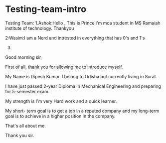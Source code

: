 # Testing-team-intro
Testing Team:
1.Ashok:Hello , This is Prince 
i'm mca student in MS Ramaiah institute of technology.
Thankyou

2:Wasim:I am a Nerd and intrested in everything that has 0's and 1's

3.
Good morning sir,

First of all, thank you for allowing me to introduce myself.

My Name is Dipesh Kumar. I belong to Odisha but currently living in Surat.

I have just passed 2-year Diploma in Mechanical Engineering and preparing for 5-semester exam.

My strength is I'm very Hard work and a quick learner.

My short- term goal is to get a job in a reputed company and my long-term goal is to achieve in a higher position in the company.

That's all about me.

Thank you sir.
